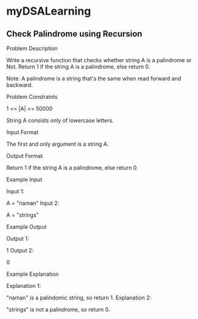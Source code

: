 # myDSALearning
##   Check Palindrome using Recursion
Problem Description

Write a recursive function that checks whether string A is a palindrome or Not.
Return 1 if the string A is a palindrome, else return 0.

Note: A palindrome is a string that's the same when read forward and backward.


Problem Constraints

1 <= |A| <= 50000




String A consists only of lowercase letters.






Input Format

The first and only argument is a string A.



Output Format

Return 1 if the string A is a palindrome, else return 0.



Example Input

Input 1:

 A = "naman"
Input 2:

 A = "strings"


Example Output

Output 1:

 1
Output 2:

 0


Example Explanation

Explanation 1:

 "naman" is a palindomic string, so return 1.
Explanation 2:

 "strings" is not a palindrome, so return 0.